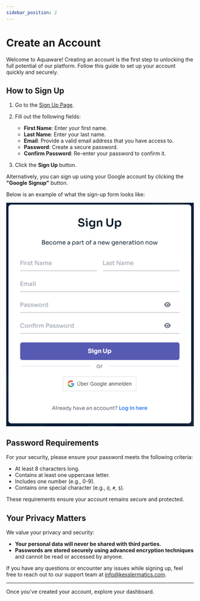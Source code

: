 ```yaml
---
sidebar_position: 2
---
```


# Create an Account

Welcome to Aquaware! Creating an account is the first step to unlocking the full potential of our platform. Follow this guide to set up your account quickly and securely.

## How to Sign Up

1. Go to the [Sign Up Page](https://www.dashboard.aquaware.cloud/signup/).
2. Fill out the following fields:

   - **First Name**: Enter your first name.
   - **Last Name**: Enter your last name.
   - **Email**: Provide a valid email address that you have access to.
   - **Password**: Create a secure password.
   - **Confirm Password**: Re-enter your password to confirm it.

3. Click the **Sign Up** button.

Alternatively, you can sign up using your Google account by clicking the **"Google Signup"** button.

Below is an example of what the sign-up form looks like:

![Sign Up Form](./assets/SignUp.png)

## Password Requirements

For your security, please ensure your password meets the following criteria:

- At least 8 characters long.
- Contains at least one uppercase letter.
- Includes one number (e.g., 0-9).
- Contains one special character (e.g., `@`, `#`, `$`).

These requirements ensure your account remains secure and protected.

## Your Privacy Matters

We value your privacy and security:

- **Your personal data will never be shared with third parties.**
- **Passwords are stored securely using advanced encryption techniques** and cannot be read or accessed by anyone.

If you have any questions or encounter any issues while signing up, feel free to reach out to our support team at [info@kesslermatics.com](mailto:info@kesslermatics.com).

---

Once you've created your account, explore your dashboard.
